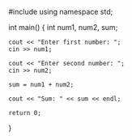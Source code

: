  
#include<iostream>
using namespace std;

int main() {
    int num1, num2, sum;

    cout << "Enter first number: ";
    cin >> num1;

    cout << "Enter second number: ";
    cin >> num2;

    sum = num1 + num2;

    cout << "Sum: " << sum << endl;

    return 0;
}
